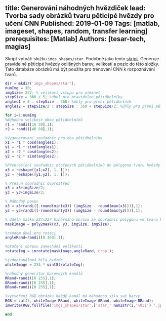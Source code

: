 title: Generování náhodných hvězdiček
lead: Tvorba sady obrázků tvaru pěticípé hvězdy pro učení CNN
Published: 2019-01-09
Tags: [matlab, imageset, shapes, random, transfer learning]
prerequisites: [Matlab]
Authors: [tesar-tech, magias]
---


Skript vytváří složku `imgs_shapes/star`. Podobně jako tento [skript](https://zodoc.netlify.com/posts/en/creating_an_image_set_with_various_shapes). Generuje pravidelné pěticípé hvězdy odlišných barev, velikostí a pozic do této složky. Tato databáze obrázků má být použita pro trénování CNN k rozpoznávání tvarů.


```matlab
dir = mkdir('imgs_shapes/star');
numImg = 10;
imgSize= 227; % velikost vstupu pro alexnet
stepSize = 360 / 5; %úhel pro pravidelné pětiúhelníky
angles1 = 0 : stepSize : 360; %úhly pro prvni pětiúhelník
angles2 = stepSize/2 : stepSize : 360 + stepSize/2; %úhly pro prvni pětiúhelník

for i=1:numImg
%Náhodna velikost obou pětiúhelníků
r1 = randi([10 30],1);
r2 = randi([40 80],1);

%Vygenerovaní souřadnic pro oba pětiúhelníky
x1 = r1 * cosd(angles1);
y1 = r1 * sind(angles1);
x2 = r2 * cosd(angles2);
y2 = r2 * sind(angles2);

%Překreslení souřadnic otočených pětiúhelníků do polygonu tvaru hvězdy
x3 = reshape([x1;x2], 1, []);
y3 = reshape([y1;y2], 1, []);

% Přesun souřadnic doprostřed
x3 = x3+imgSize/2;
y3 = y3+imgSize/2;

% Náhodný posun
x3 = x3+randi([-round(min(x3)) (imgSize - round(max(x3)))],1);
y3 = y3+randi([-round(min(y3)) (imgSize - round(max(y3)))],1);

% Uděla masku 227x227 binárního obrazu ze souřadnic polygonu ve tvaru hvězdy
maskImage = poly2mask(x3, y3, imgSize, imgSize);

%random úhel pro rotaci
angleRand=randi([0 360],1);

%otočení obrazu zanechání velikosti
rotateImg = imrotate(maskImage,angleRand,'crop');

%jednokanálová bíla hvězda
whiteImage = 255 * uint8(rotateImg);

%náhodný generator barevných kanálů
RRand=randi([0 255],1);
GRand=randi([0 255],1);
BRand=randi([0 255],1);

%vytvoření RGB obrázku každý kanál má náhodnou sílu své barvy
RGB = cat(3, whiteImage-RRand, whiteImage-GRand, whiteImage-BRand);
imwrite(RGB,fullfile('imgs_shapes/star',['star_' num2str(i,'%03i') '.jpg']  ))

end
```